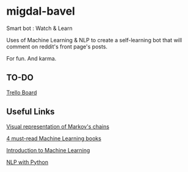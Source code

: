 migdal-bavel
============

Smart bot : Watch &amp; Learn


Uses of Machine Learning & NLP to create a self-learning bot that will comment on reddit's front page's posts.

For fun. And karma.


TO-DO
---------

[Trello Board](https://trello.com/b/jrKb4CKB/migdal-bavel)


Useful Links
-------------

[Visual representation of Markov's chains](http://setosa.io/blog/2014/07/26/markov-chains/index.html)

[4 must-read Machine Learning books](http://metacademy.org/roadmaps/cjrd/level-up-your-ml)

[Introduction to Machine Learning](http://alex.smola.org/drafts/thebook.pdf)

[NLP with Python](http://victoria.lviv.ua/html/fl5/NaturalLanguageProcessingWithPython.pdf)
